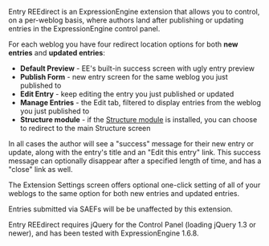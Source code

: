 Entry REEdirect is an ExpressionEngine extension that allows you to control, on a per-weblog basis, where authors land after publishing or updating entries in the ExpressionEngine control panel.

For each weblog you have four redirect location options for both **new entries** and **updated entries**:

- **Default Preview** - EE's built-in success screen with ugly entry preview
- **Publish Form** - new entry screen for the same weblog you just published to
- **Edit Entry** - keep editing the entry you just published or updated
- **Manage Entries** - the Edit tab, filtered to display entries from the weblog you just published to
- **Structure module** - if the [Structure module](http://buildwithstructure.com) is installed, you can choose to redirect to the main Structure screen

In all cases the author will see a "success" message for their new entry or update, along with the entry's title and an "Edit this entry" link. This success message can optionally disappear after a specified length of time, and has a "close" link as well.

The Extension Settings screen offers optional one-click setting of all of your weblogs to the same option for both new entries and updated entries.

Entries submitted via SAEFs will be be unaffected by this extension.

Entry REEdirect requires jQuery for the Control Panel (loading jQuery 1.3 or newer), and has been tested with ExpressionEngine 1.6.8.